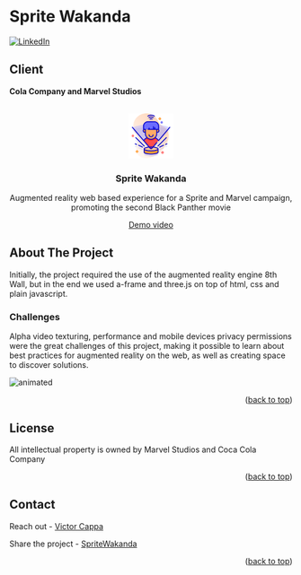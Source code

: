 # Sprite Wakanda

<div id="top"></div>

[![LinkedIn][linkedin-shield]][linkedin-url]

<h2>Client</h2>
<p><b>Cola Company and Marvel Studios</b></p>


<!-- PROJECT LOGO -->
 

<br />
<div align="center">
  <a href="https://github.com/victorcappa/sprite-wakanda-capaign">
    <img src="logo.png" alt="Logo" width="80" height="80">
  </a>

<h3 align="center">Sprite Wakanda</h3>

  <p align="center">
Augmented reality web based experience for a Sprite and Marvel campaign, promoting the second Black Panther movie
  </p>

 
 <a href="https://www.linkedin.com/posts/victor-cappa-50839788_zerolimits-themetaversefoundry-interactivepackaging-activity-6988599952075550720-9e3O?utm_source=share&utm_medium=member_desktop" target="_blank">Demo video<a/>
 
</div>



<!-- ABOUT THE PROJECT -->
## About The Project

 
<p align="left">
 <p> Initially, the project required the use of the augmented reality engine 8th Wall, but in the end we used a-frame and three.js on top of html, css and plain javascript.</p>
 
  <h3>Challenges</h3
   <p>
Alpha video texturing, performance and mobile devices privacy permissions were the great challenges of this project, making it possible to learn about best practices for augmented reality on the web, as well as creating space to discover solutions. 
   </p>


  <img src="https://user-images.githubusercontent.com/40408965/180661370-850a3715-06c9-424d-b2a0-7faa97c60940.gif" alt="animated" />

</p>


<p align="right">(<a href="#top">back to top</a>)</p>


<!-- LICENSE -->
## License

All intellectual property is owned by Marvel Studios and Coca Cola Company

<p align="right">(<a href="#top">back to top</a>)</p>

<!-- CONTACT -->
## Contact

Reach out - <a href = "mailto: cappacurta@gmail.com.com">Victor Cappa</a>


Share the project - [SpriteWakanda]([https://github.com/victorcappa/sprite-wakanda-campaign])

<p align="right">(<a href="#top">back to top</a>)</p>

[linkedin-shield]: https://img.shields.io/badge/-LinkedIn-black.svg?style=for-the-badge&logo=linkedin&colorB=555
[linkedin-url]: https://www.linkedin.com/in/victor-cappa-50839788/

